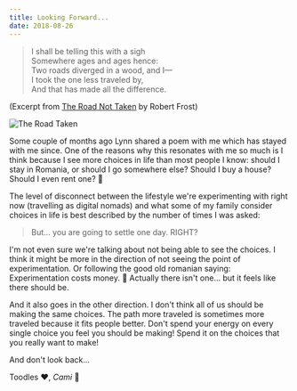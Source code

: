 ```yaml
---
title: Looking Forward...
date: 2018-08-26
---
```


> I shall be telling this with a sigh<br />
> Somewhere ages and ages hence:<br />
> Two roads diverged in a wood, and I—<br />
> I took the one less traveled by,<br />
> And that has made all the difference.

(Excerpt from [The Road Not Taken](https://www.poetryfoundation.org/poems/44272/the-road-not-taken) by Robert Frost)

![The Road Taken](/mountain-cami.jpg)

Some couple of months ago Lynn shared a poem with me which has stayed with me since. One of the reasons why this resonates with me so much is I think because I see more choices in life than most people I know: should I stay in Romania, or should I go somewhere else? Should I buy a house? Should I even rent one? 🙂

The level of disconnect between the lifestyle we're experimenting with right now (travelling as digital nomads) and what some of my family consider choices in life is best described by the number of times I was asked:

> But... you are going to settle one day. RIGHT?

I'm not even sure we're talking about not being able to see the choices. I think it might be more in the direction of not seeing the point of experimentation. Or following the good old romanian saying: Experimentation costs money. 🤔 Actually there isn't one... but it feels like there should be.

And it also goes in the other direction. I don't think all of us should be making the same choices. The path more traveled is sometimes more traveled because it fits people better. Don't spend your energy on every single choice you feel you should be making! Spend it on the choices that you really want to make!

And don't look back...

Toodles ❤️, _Cami_ 🐢
